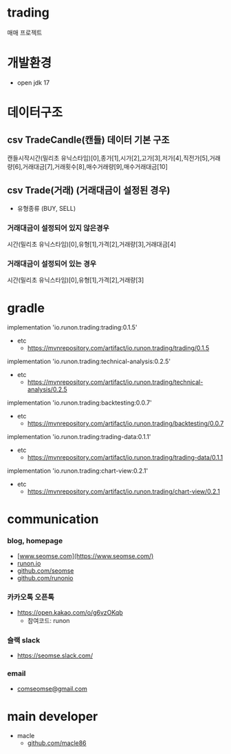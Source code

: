 # trading
매매 프로젝트

# 개발환경
- open jdk 17

# 데이터구조
## csv TradeCandle(캔들) 데이터 기본 구조
캔들시작시간(밀리초 유닉스타임)[0],종가[1],시가[2],고가[3],저가[4],직전가[5],거래량[6],거래대금[7],거래횟수[8],매수거래량[9],매수거래대금[10]

## csv Trade(거래) (거래대금이 설정된 경우)
- 유형종류 (BUY, SELL)

### 거래대금이 설정되어 있지 않은경우
시간(밀리초 유닉스타임)[0],유형[1],가격[2],거래량[3],거래대금[4]

### 거래대금이 설정되어 있는 경우
시간(밀리초 유닉스타임)[0],유형[1],가격[2],거래량[3]

# gradle
implementation 'io.runon.trading:trading:0.1.5'
- etc
    - https://mvnrepository.com/artifact/io.runon.trading/trading/0.1.5

implementation 'io.runon.trading:technical-analysis:0.2.5'
- etc
    - https://mvnrepository.com/artifact/io.runon.trading/technical-analysis/0.2.5

implementation 'io.runon.trading:backtesting:0.0.7'
- etc
    - https://mvnrepository.com/artifact/io.runon.trading/backtesting/0.0.7

implementation 'io.runon.trading:trading-data:0.1.1'
- etc
    - https://mvnrepository.com/artifact/io.runon.trading/trading-data/0.1.1
    
implementation 'io.runon.trading:chart-view:0.2.1'
- etc
    - https://mvnrepository.com/artifact/io.runon.trading/chart-view/0.2.1

# communication
### blog, homepage
- [www.seomse.com](https://www.seomse.com/)
- [runon.io](https://runon.io)
- [github.com/seomse](https://github.com/seomse)
- [github.com/runonio](https://github.com/runonio)

### 카카오톡 오픈톡
 - https://open.kakao.com/o/g6vzOKqb
     - 참여코드: runon
### 슬랙 slack
- https://seomse.slack.com/

### email
 - comseomse@gmail.com
 
# main developer
 - macle
    -  [github.com/macle86](https://github.com/macle86)
